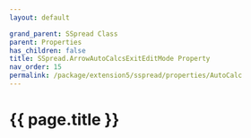 ```yaml
---
layout: default

grand_parent: SSpread Class
parent: Properties
has_children: false
title: SSpread.ArrowAutoCalcsExitEditMode Property
nav_order: 15
permalink: /package/extension5/sspread/properties/AutoCalc
---
```

# {{ page.title }}
